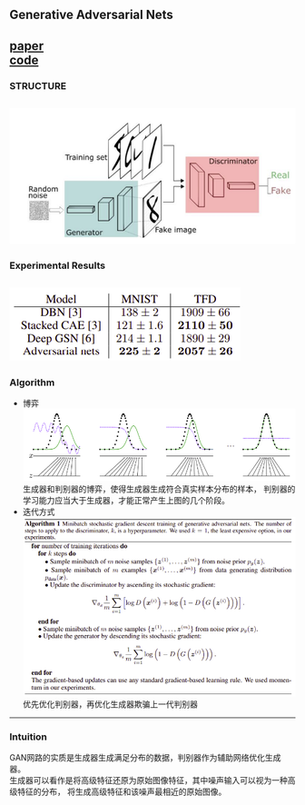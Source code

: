 ## Generative Adversarial Nets
[paper](https://arxiv.org/pdf/1406.2661.pdf)  
[code](http://www.github.com/goodfeli/adversarial)  
---
### STRUCTURE
![](src/Structure_0.png)
---
### Experimental Results
![](src/ER_0.png)
---
### Algorithm  
* 博弈  
![](src/Oth_0.png)  
生成器和判别器的博弈，使得生成器生成符合真实样本分布的样本，
判别器的学习能力应当大于生成器，才能正常产生上图的几个阶段。  
* 迭代方式  
![](src/Oth_1.png)  
优先优化判别器，再优化生成器欺骗上一代判别器
---
### Intuition  
GAN网路的实质是生成器生成满足分布的数据，判别器作为辅助网络优化生成器。  
生成器可以看作是将高级特征还原为原始图像特征，其中噪声输入可以视为一种高级特征的分布，
将生成高级特征和该噪声最相近的原始图像。